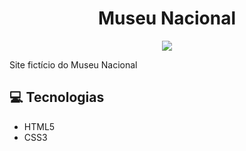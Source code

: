 <h1 align="center"> Museu Nacional </h1>

<p align="center">
<img src="https://user-images.githubusercontent.com/39227316/90822987-a2946100-e30b-11ea-8001-811e64149621.png">
</p>

Site fictício do Museu Nacional

:computer: Tecnologias
------------

- HTML5
- CSS3

